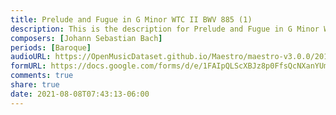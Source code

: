 ```yaml
---
title: Prelude and Fugue in G Minor WTC II BWV 885 (1)
description: This is the description for Prelude and Fugue in G Minor WTC II BWV 885 by Johann Sebastian Bach
composers: [Johann Sebastian Bach]
periods: [Baroque]
audioURL: https://OpenMusicDataset.github.io/Maestro/maestro-v3.0.0/2011/MIDI-Unprocessed_20_R1_2011_MID--AUDIO_R1-D8_02_Track02_wav.midi
formURL: https://docs.google.com/forms/d/e/1FAIpQLScXBJz8p0FfsQcNXanYUmm1XgDnSzyU_xMgG5To99D20JZ7bQ/viewform
comments: true
share: true
date: 2021-08-08T07:43:13-06:00
---
```

